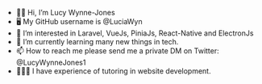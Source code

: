 - 👋🏻 Hi, I’m Lucy Wynne-Jones
- 🖥️ My GitHub username is @LuciaWyn
- 👀 I’m interested in Laravel, VueJs, PiniaJs, React-Native and ElectronJs
- 🌱 I’m currently learning many new things in tech.
- 📫 How to reach me please send me a private DM on Twitter: @LucyWynneJones1
- 👩🏻‍🏫 I have experience of tutoring in website development.

<!---
LuciaWyn/LuciaWyn is a ✨ special ✨ repository because its `README.md` (this file) appears on your GitHub profile.
You can click the Preview link to take a look at your changes.
--->
